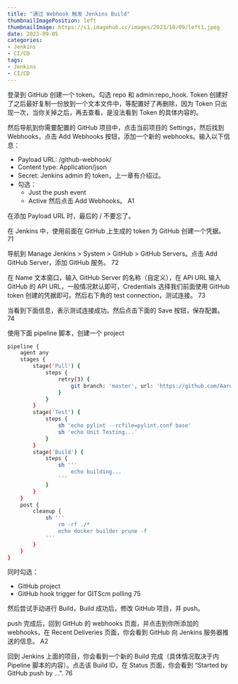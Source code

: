 ```yaml
---
title: "通过 Webhook 触发 Jenkins Build"
thumbnailImagePosition: left
thumbnailImage: https://s1.imagehub.cc/images/2023/10/09/left1.jpeg
date: 2023-09-05
categories:
- Jenkins
- CI/CD
tags:
- Jenkins
- CI/CD
---
```





登录到 GitHub 创建一个 token。勾选 repo 和 admin:repo_hook. Token 创建好了之后最好复制一份放到一个文本文件中，等配置好了再删除，因为 Token 只出现一次，当你关掉之后，再去查看，是没法看到 Token 的具体内容的。

然后导航到你需要配置的 GitHub 项目中，点击当前项目的 Settings，然后找到 Webhooks，点击 Add Webhooks 按钮，添加一个新的 webhooks。输入以下信息：
- Payload URL: <Jenkins URL>/github-webhook/
- Content type: Application/json
- Secret: Jenkins admin 的 token，上一章有介绍过。
- 勾选：
    - Just the push event
    - Active
然后点击 Add Webhooks。
A1

在添加 Payload URL 时，最后的 / 不要忘了。


在 Jenkins 中，使用前面在 GitHub 上生成的 token 为 GitHub 创建一个凭据。
71

导航到 Manage Jenkins > System > GitHub > GitHub Servers。点击 Add GitHub Server，添加 GitHub 服务。
72

在 Name 文本窗口，输入 GitHub Server 的名称（自定义），在 API URL 输入 GitHub 的 API URL，一般情况默认即可，Credentials 选择我们前面使用 GitHub token 创建的凭据即可。然后右下角的 test connection，测试连接。
73

当看到下面信息，表示测试连接成功。然后点击下面的 Save 按钮，保存配置。
74

使用下面 pipeline 脚本，创建一个 project
```bash
pipeline {
    agent any
    stages {
        stage('Pull') {
            steps {
                retry(3) {
                    git branch: 'master', url: 'https://github.com/Aaron-Yu1/jenkins-test.git'
                }
            }
        }
        stage('Test') {
            steps {
                sh 'echo pylint --rcfile=pylint.conf base'
                sh 'echo Unit Testing...'
            }
        }
        stage('Build') {
            steps {
                sh ''' 
                    echo building...
                '''
            }
        }
    }
    post { 
        cleanup {
            sh '''
                rm -rf ./*
                echo docker builder prune -f
            '''
        }
    }
}
```
同时勾选：
- GitHub project
- GitHub hook trigger for GITScm polling
75

然后尝试手动进行 Build，Build 成功后，修改 GitHub 项目，并 push。

push 完成后，回到 GitHub 的 webhooks 页面，并点击到你所添加的 webhooks，在 Recent Deliveries 页面，你会看到 GitHub 向 Jenkins 服务器推送的信息。
A2

回到 Jenkins 上面的项目，你会看到一个新的 Build 完成（具体情况取决于内 Pipeline 脚本的内容）。点击该 Build ID，在 Status 页面，你会看到 “Started by GitHub push by ...".
76